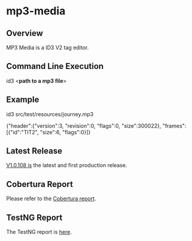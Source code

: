 # mp3-media

## Overview

MP3 Media is a ID3 V2 tag editor.

## Command Line Execution

id3 <**path to a mp3 file**>

## Example

id3 src/test/resources/journey.mp3

{"header":{"version":3, "revision":0, "flags":0, "size":300022}, "frames":[{"id":"TIT2", "size":6, "flags":0}]}

## Latest Release

[V1.0.108 is](https://github.com/luchoagomezt/mp3-media/releases/tag/v1.0.108) the latest and first production release.

## Cobertura Report

Please refer to the [Cobertura report](./docs/cobertura). 

## TestNG Report

The TestNG report is [here](./docs/test-output). 
